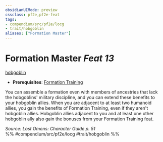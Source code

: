 ```yaml
---
obsidianUIMode: preview
cssclass: pf2e,pf2e-feat
tags:
- compendium/src/pf2e/locg
- trait/hobgoblin
aliases: ["Formation Master"]
---
```

# Formation Master  *Feat 13*  
[hobgoblin](/rules/traits/hobgoblin-locg.md)  

- **Prerequisites**: [Formation Training](/compendium/feats/formation-training-locg.md)

You can assemble a formation even with members of ancestries that lack the hobgoblins' military discipline, and you can extend these benefits to your hobgoblin allies. When you are adjacent to at least two humanoid allies, you gain the benefits of Formation Training, even if they aren't hobgoblin allies. Hobgoblin allies adjacent to you and at least one other hobgoblin ally also gain the bonuses from your Formation Training feat.

*Source: Lost Omens: Character Guide p. 51*  
%% #compendium/src/pf2e/locg #trait/hobgoblin %%